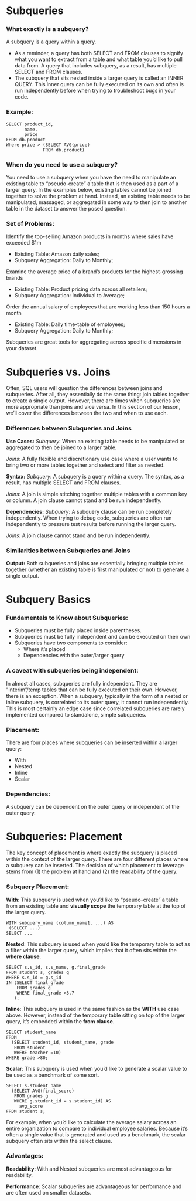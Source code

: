 # Subqueries

### What exactly is a subquery?

 A subquery is a query within a query.
- As a reminder, a query has both SELECT and FROM clauses to signify what you want to extract from a table and what table you’d like to pull data from. A query that includes subquery, as a result, has multiple SELECT and FROM clauses.
- The subquery that sits nested inside a larger query is called an INNER QUERY. This inner query can be fully executed on its own and often is run independently before when trying to troubleshoot bugs in your code.

### Example:

```
SELECT product_id,
       name,
       price
FROM db.product
Where price > (SELECT AVG(price)
              FROM db.product)
```

### When do you need to use a subquery?

You need to use a subquery when you have the need to manipulate an existing table to “pseudo-create” a table that is then used as a part of a larger query. In the examples below, existing tables cannot be joined together to solve the problem at hand. Instead, an existing table needs to be manipulated, massaged, or aggregated in some way to then join to another table in the dataset to answer the posed question.

### Set of Problems:

Identify the top-selling Amazon products in months where sales have exceeded $1m
- Existing Table: Amazon daily sales;
- Subquery Aggregation: Daily to Monthly;

Examine the average price of a brand’s products for the highest-grossing brands
- Existing Table: Product pricing data across all retailers;
- Subquery Aggregation: Individual to Average;

Order the annual salary of employees that are working less than 150 hours a month
- Existing Table: Daily time-table of employees;
- Subquery Aggregation: Daily to Monthly;

Subqueries are great tools for aggregating across specific dimensions in your dataset.

# Subqueries vs. Joins

Often, SQL users will question the differences between joins and subqueries. After all, they essentially do the same thing: join tables together to create a single output. However, there are times when subqueries are more appropriate than joins and vice versa. In this section of our lesson, we’ll cover the differences between the two and when to use each.

### Differences between Subqueries and Joins

**Use Cases:**
*Subquery*: When an existing table needs to be manipulated or aggregated to then be joined to a larger table.

*Joins*: A fully flexible and discretionary use case where a user wants to bring two or more tables together and select and filter as needed.

**Syntax:**
*Subquery*: A subquery is a query within a query. The syntax, as a result, has multiple SELECT and FROM clauses.

*Joins*: A join is simple stitching together multiple tables with a common key or column. A join clause cannot stand and be run independently.

**Dependencies:**
*Subquery*: A subquery clause can be run completely independently. When trying to debug code, subqueries are often run independently to pressure test results before running the larger query.

*Joins*: A join clause cannot stand and be run independently.

### Similarities between Subqueries and Joins

**Output:**
Both subqueries and joins are essentially bringing multiple tables together (whether an existing table is first manipulated or not) to generate a single output.

# Subquery Basics

### Fundamentals to Know about Subqueries:
- Subqueries must be fully placed inside parentheses.
- Subqueries must be fully independent and can be executed on their own
- Subqueries have two components to consider:
  - Where it’s placed
  - Dependencies with the outer/larger query

### A caveat with subqueries being independent:

In almost all cases, subqueries are fully independent. They are "interim”/temp tables that can be fully executed on their own. However, there is an exception. When a subquery, typically in the form of a nested or inline subquery, is correlated to its outer query, it cannot run independently. This is most certainly an edge case since correlated subqueries are rarely implemented compared to standalone, simple subqueries.

### Placement:
There are four places where subqueries can be inserted within a larger query:

- With
- Nested
- Inline
- Scalar

### Dependencies:
A subquery can be dependent on the outer query or independent of the outer query.

# Subqueries: Placement

The key concept of placement is where exactly the subquery is placed within the context of the larger query. There are four different places where a subquery can be inserted. The decision of which placement to leverage stems from (1) the problem at hand and (2) the readability of the query.

### Subquery Placement:
**With**: This subquery is used when you’d like to “pseudo-create” a table from an existing table and **visually scope** the temporary table at the top of the larger query.
```
WITH subquery_name (column_name1, ...) AS
 (SELECT ...)
SELECT ...
```

**Nested**: This subquery is used when you’d like the temporary table to act as a filter within the larger query, which implies that it often sits within the **where clause**.
```
SELECT s.s_id, s.s_name, g.final_grade
FROM student s, grades g
WHERE s.s_id = g.s_id
IN (SELECT final_grade
    FROM grades g
    WHERE final_grade >3.7
   );

```

**Inline**: This subquery is used in the same fashion as the **WITH** use case above. However, instead of the temporary table sitting on top of the larger query, it’s embedded within the **from clause**.
```
SELECT student_name
FROM
  (SELECT student_id, student_name, grade
   FROM student
   WHERE teacher =10)
WHERE grade >80;
```

**Scalar**: This subquery is used when you’d like to generate a scalar value to be used as a benchmark of some sort.
```
SELECT s.student_name
  (SELECT AVG(final_score)
   FROM grades g
   WHERE g.student_id = s.student_id) AS
     avg_score
FROM student s;
```

For example, when you’d like to calculate the average salary across an entire organization to compare to individual employee salaries. Because it’s often a single value that is generated and used as a benchmark, the scalar subquery often sits within the select clause.

### Advantages:
**Readability**: With and Nested subqueries are most advantageous for readability.

**Performance**: Scalar subqueries are advantageous for performance and are often used on smaller datasets.


